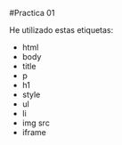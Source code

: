 #Practica 01

He utilizado estas etiquetas:

* html
* body
* title
* p
* h1
* style
* ul
* li
* img src
* iframe
